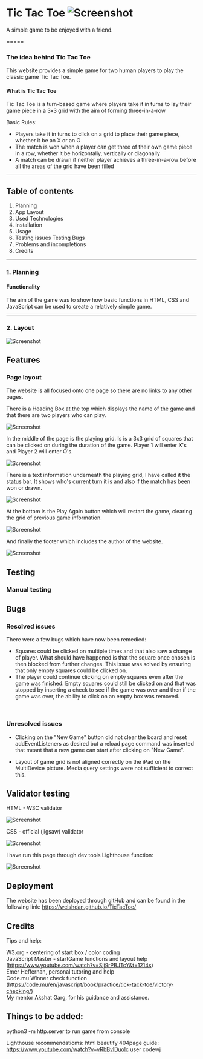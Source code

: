 # Tic Tac Toe ![Screenshot](assets/images/favicon.ico)

A simple game to be enjoyed with a friend.

=====

### The idea behind Tic Tac Toe

This website provides a simple game for two human players to play the classic game Tic Tac Toe.

#### What is Tic Tac Toe

Tic Tac Toe is a turn-based game where players take it in turns to lay their game piece in a 3x3 grid with the aim of forming three-in-a-row

Basic Rules:
- Players take it in turns to click on a grid to place their game piece, whether it be an X or an O
- The match is won when a player can get three of their own game piece in a row, whether it be horizontally, vertically or diagonally
- A match can be drawn if neither player achieves a three-in-a-row before all the areas of the grid have been filled

-----
## Table of contents

1. Planning
2. App Layout
3. Used Technologies
4. Installation
5. Usage
6. Testing issues Testing Bugs
7. Problems and incompletions
8. Credits

-----

### 1. Planning

#### Functionality

The aim of the game was to show how basic functions in HTML, CSS and JavaScript can be used to create a relatively simple game.

-----

### 2. Layout

![Screenshot](assets/images/multidevice.jpg)

## Features


### Page layout


The website is all focused onto one page so there are no links to any other pages.

There is a Heading Box at the top which displays the name of the game and that there are two players who can play.

![Screenshot](assets/images/pagelayout1.jpg)

In the middle of the page is the playing grid. Is is a 3x3 grid of squares that can be clicked on during the duration of the game. Player 1 will enter X's and Player 2 will enter O's.

![Screenshot](assets/images/pagelayout2.jpg)

There is a text information underneath the playing grid, I have called it the status bar. It shows who's current turn it is and also if the match has been won or drawn.

![Screenshot](assets/images/pagelayout3.jpg)

At the bottom is the Play Again button which will restart the game, clearing the grid of previous game information.

![Screenshot](assets/images/pagelayout4.jpg)

And finally the footer which includes the author of the website.

![Screenshot](assets/images/pagelayout5.jpg)

## Testing

### Manual testing




## Bugs

### Resolved issues

There were a few bugs which have now been remedied:
 - Squares could be clicked on multiple times and that also saw a change of player. What should have happened is that the square once chosen is then blocked from further changes. This issue was solved by ensuring that only empty squares could be clicked on.<br>
 - The player could continue clicking on empty squares even after the game was finished. Empty squares could still be clicked on and that was stopped by inserting a check to see if the game was over and then if the game was over, the ability to click on an empty box was removed.
 <br>

### Unresolved issues

- Clicking on the "New Game" button did not clear the board and reset addEventListeners as desired but a reload page command was inserted that meant that a new game can start after clicking on "New Game".<br>

- Layout of game grid is not aligned correctly on the iPad on the MultiDevice picture. Media query settings were not sufficient to correct this.<br>


## Validator testing

HTML - W3C validator

![Screenshot](assets/images/w3validator.jpg)

CSS - official (jigsaw) validator

![Screenshot](assets/images/w3CSS.jpg)

I have run this page through dev tools Lighthouse function:

![Screenshot](assets/images/lighthouse.jpg)

## Deployment

The website has been deployed through gitHub and can be found in the following link:
https://welshdan.github.io/TicTacToe/

## Credits

Tips and help:

W3.org - centering of start box / color coding<br>
JavaScript Master - startGame functions and layout help (https://www.youtube.com/watch?v=Slj9rPBJTcY&t=1214s)<br>
Emer Heffernan, personal tutoring and help<br>
Code.mu Winner check function (https://code.mu/en/javascript/book/practice/tick-tack-toe/victory-checking/)<br>
My mentor Akshat Garg, for his guidance and assistance.<br>


## Things to be added:

python3 -m http.server to run game from console

Lighthouse recommendatioms:
html beautify
404page guide: https://www.youtube.com/watch?v=vRbBvlDuolc user codewj
